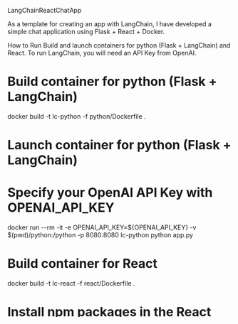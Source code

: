  LangChainReactChatApp

As a template for creating an app with LangChain, I have developed a simple chat application using Flask + React + Docker.

How to Run
Build and launch containers for python (Flask + LangChain) and React.
To run LangChain, you will need an API Key from OpenAI.

# Build container for python (Flask + LangChain)
docker build -t lc-python -f python/Dockerfile .

# Launch container for python (Flask + LangChain)
# Specify your OpenAI API Key with OPENAI_API_KEY
docker run --rm -it -e OPENAI_API_KEY=${OPENAI_API_KEY} -v $(pwd)/python:/python -p 8080:8080 lc-python python app.py

# Build container for React
docker build -t lc-react -f react/Dockerfile .

# Install npm packages in the React container
docker run --rm -it -p 5173:5173 -v $(pwd)/react:/react lc-react bash -c "cd app && yarn install"

# Launch React container
# Specify the python (Flask + LangChain) container as VITE_API_ENDPOINT
docker run --rm -it -p 5173:5173 -v $(pwd)/react:/react -e VITE_API_ENDPOINT=http://localhost:8080 lc-react bash -c "cd app && yarn dev --host 0.0.0.0"
